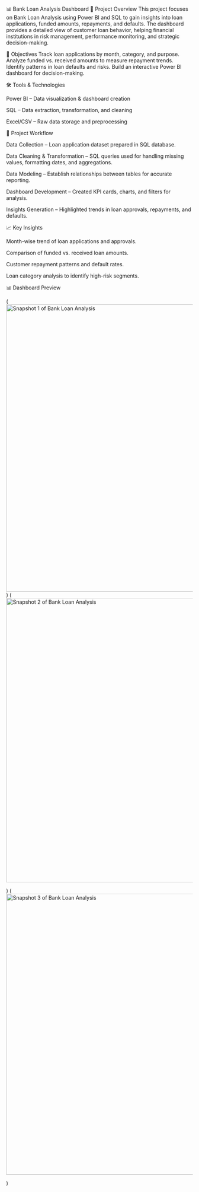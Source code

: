 📊 Bank Loan Analysis Dashboard
📌 Project Overview
This project focuses on Bank Loan Analysis using Power BI and SQL to gain insights into loan applications, funded amounts, repayments, and defaults. The dashboard provides a detailed view of customer loan behavior, helping financial institutions in risk management, performance monitoring, and strategic decision-making.

🎯 Objectives
Track loan applications by month, category, and purpose.
Analyze funded vs. received amounts to measure repayment trends.
Identify patterns in loan defaults and risks.
Build an interactive Power BI dashboard for decision-making.

🛠️ Tools & Technologies

Power BI – Data visualization & dashboard creation

SQL – Data extraction, transformation, and cleaning

Excel/CSV – Raw data storage and preprocessing

📂 Project Workflow

Data Collection – Loan application dataset prepared in SQL database.

Data Cleaning & Transformation – SQL queries used for handling missing values, formatting dates, and aggregations.

Data Modeling – Establish relationships between tables for accurate reporting.

Dashboard Development – Created KPI cards, charts, and filters for analysis.

Insights Generation – Highlighted trends in loan approvals, repayments, and defaults.

📈 Key Insights

Month-wise trend of loan applications and approvals.

Comparison of funded vs. received loan amounts.

Customer repayment patterns and default rates.

Loan category analysis to identify high-risk segments.

📊 Dashboard Preview

(<img width="1258" height="775" alt="Snapshot 1 of Bank Loan Analysis" src="https://github.com/user-attachments/assets/2651dbc7-560a-402d-853d-40cef7deeffc" />
)
(
<img width="1261" height="767" alt="Snapshot 2 of Bank Loan Analysis" src="https://github.com/user-attachments/assets/149473a8-7cbd-4fc6-9463-3345f6dd2d90" />

)
(
<img width="1272" height="758" alt="Snapshot 3 of Bank Loan Analysis" src="https://github.com/user-attachments/assets/6360add4-3b0e-4d78-94f1-45c420ce5193" />

)




